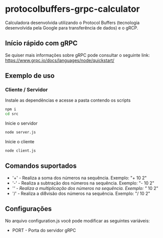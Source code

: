 # protocolbuffers-grpc-calculator
Calculadora desenvolvida utilizando o Protocol Buffers (tecnologia desenvolvida pela Google para transferência de dados) e o gRCP.

## Início rápido com gRPC
Se quiser mais informações sobre gRPC pode consultar o seguinte link: https://www.grpc.io/docs/languages/node/quickstart/

## Exemplo de uso
### Cliente / Servidor
Instale as dependências e acesse a pasta contendo os scripts

```bash
npm i
cd src
```

Inicie o servidor

```bash
node server.js
```

Inicie o cliente

```bash
node client.js
```

## Comandos suportados
* '+' - Realiza a soma dos números na sequência. Exemplo: "+ 10 2"
* '-' - Realiza a subtração dos números na sequência. Exemplo: "- 10 2"
* '*' - Realiza a multiplicação dos números na sequência. Exemplo: "* 10 2"
* '/' - Realiza a di8visão dos números na sequência. Exemplo: "/ 10 2"

## Configurações
No arquivo configuration.js você pode modificar as seguintes variáveis:
* PORT - Porta do servidor gRPC